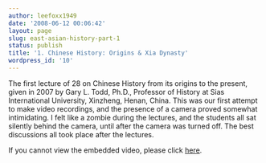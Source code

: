 ```yaml
---
author: leefoxx1949
date: '2008-06-12 00:06:42'
layout: page
slug: east-asian-history-part-1
status: publish
title: '1. Chinese History: Origins & Xia Dynasty'
wordpress_id: '10'
---
```


The first lecture of 28 on Chinese History from its origins to the present,
given in 2007 by Gary L. Todd, Ph.D., Professor of History at Sias
International University, Xinzheng, Henan, China. This was our first attempt
to make video recordings, and the presence of a camera proved somewhat
intimidating. I felt like a zombie during the lectures, and the students all
sat silently behind the camera, until after the camera was turned off. The
best discussions all took place after the lectures.

  
If you cannot view the embedded video, please click
[here](http://video.google.com/videoplay?docid=-6987221297535403247&hl=en).

